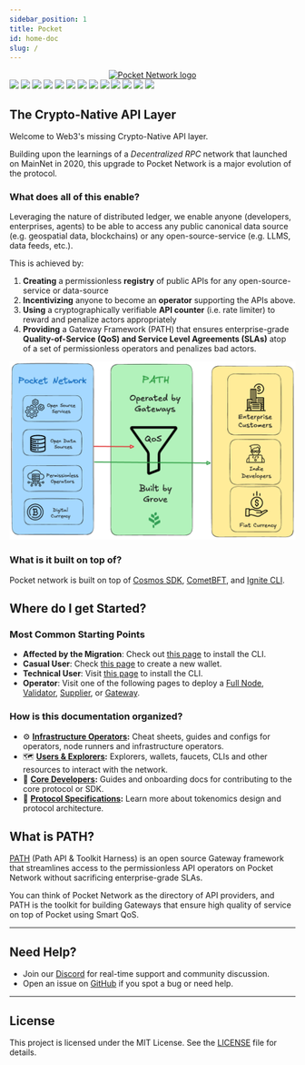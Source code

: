 ```yaml
---
sidebar_position: 1
title: Pocket
id: home-doc
slug: /
---
```


<!-- markdownlint-disable MD033 -->
<!-- markdownlint-disable MD045 -->

<div align="center">
  <a href="https://www.pokt.network">
    <img src="https://github.com/user-attachments/assets/01ddfcac-3b64-42ab-8e83-e87a5e9b36a6" alt="Pocket Network logo" width="340"/>
  </a>
</div>

<div>
  <a href="https://discord.gg/pokt"><img src="https://img.shields.io/discord/553741558869131266"/></a>
  <a  href="https://github.com/pokt-network/poktroll/releases"><img src="https://img.shields.io/github/release-pre/pokt-network/pocket.svg"/></a>
  <a  href="https://github.com/pokt-network/poktroll/pulse"><img src="https://img.shields.io/github/contributors/pokt-network/pocket.svg"/></a>
  <a href="https://opensource.org/licenses/MIT"><img src="https://img.shields.io/badge/License-MIT-blue.svg"/></a>
  <a href="https://github.com/pokt-network/poktroll/pulse"><img src="https://img.shields.io/github/last-commit/pokt-network/pocket.svg"/></a>
  <a href="https://github.com/pokt-network/poktroll/pulls"><img src="https://img.shields.io/github/issues-pr/pokt-network/pocket.svg"/></a>
  <a href="https://github.com/pokt-network/poktroll/releases"><img src="https://img.shields.io/badge/platform-linux%20%7C%20macos-pink.svg"/></a>
  <a href="https://github.com/pokt-network/poktroll/issues"><img src="https://img.shields.io/github/issues/pokt-network/pocket.svg"/></a>
  <a href="https://github.com/pokt-network/poktroll/issues"><img src="https://img.shields.io/github/issues-closed/pokt-network/pocket.svg"/></a>
  <a href="https://godoc.org/github.com/pokt-network/pocket"><img src="https://img.shields.io/badge/godoc-reference-blue.svg"/></a>
  <a href="https://goreportcard.com/report/github.com/pokt-network/pocket"><img src="https://goreportcard.com/badge/github.com/pokt-network/pocket"/></a>
  <a href="https://golang.org"><img  src="https://img.shields.io/badge/golang-v1.23-green.svg"/></a>
  <a href="https://github.com/tools/godep" ><img src="https://img.shields.io/badge/godep-dependency-71a3d9.svg"/></a>
</div>

## The Crypto-Native API Layer

Welcome to Web3's missing Crypto-Native API layer.

Building upon the learnings of a _Decentralized RPC_ network that launched on MainNet in 2020,
this upgrade to Pocket Network is a major evolution of the protocol.

### What does all of this enable?

Leveraging the nature of distributed ledger, we enable anyone (developers, enterprises, agents) to be able
to access any public canonical data source (e.g. geospatial data, blockchains) or any open-source-service (e.g. LLMS, data feeds, etc.).

This is achieved by:

1. **Creating** a permissionless **registry** of public APIs for any open-source-service or data-source
2. **Incentivizing** anyone to become an **operator** supporting the APIs above.
3. **Using** a cryptographically verifiable **API counter** (i.e. rate limiter) to reward and penalize actors appropriately
4. **Providing** a Gateway Framework (PATH) that ensures enterprise-grade **Quality-of-Service (QoS) and Service Level Agreements (SLAs)** atop of a set of permissionless operators and penalizes bad actors.

![PATH USP](../static/img/pokt-path-usp.png)

### What is it built on top of?

Pocket network is built on top of [Cosmos SDK](https://docs.cosmos.network), [CometBFT](https://cometbft.com/), and [Ignite CLI](https://ignite.com/cli).

## Where do I get Started?

### Most Common Starting Points

- **Affected by the Migration**: Check out [this page](../category/cheat-sheets-to-stake--deploy-intermediate) to install the CLI.
- **Casual User**: Check [this page](2_explore/2_account_management/2_create_new_account_cli.md) to create a new wallet.
- **Technical User**: Visit [this page](2_explore/2_account_management/1_pocketd_cli.md) to install the CLI.
- **Operator**: Visit one of the following pages to deploy a [Full Node](1_operate/1_cheat_sheets/2_full_node_cheatsheet.md), [Validator](1_operate/1_cheat_sheets/3_validator_cheatsheet.md), [Supplier](1_operate/1_cheat_sheets/4_supplier_cheatsheet.md), or [Gateway](1_operate/1_cheat_sheets/5_gateway_cheatsheet.md).

### How is this documentation organized?

- ⚙️ **[Infrastructure Operators](../operate):** Cheat sheets, guides and configs for operators, node runners and infrastructure operators.
- 🗺️ **[Users & Explorers](../explore):** Explorers, wallets, faucets, CLIs and other resources to interact with the network.
- 🧑 **[Core Developers](../develop):** Guides and onboarding docs for contributing to the core protocol or SDK.
- 🧠 **[Protocol Specifications](../protocol):** Learn more about tokenomics design and protocol architecture.

## What is PATH?

[PATH](https://path.grove.city/) (Path API & Toolkit Harness) is an open source Gateway framework that streamlines access to the permissionless API operators on Pocket Network without sacrificing enterprise-grade SLAs.

You can think of Pocket Network as the directory of API providers, and PATH is the toolkit for building Gateways that ensure high quality of service on top of Pocket using Smart QoS.

---

## Need Help?

- Join our [Discord](https://discord.gg/pokt) for real-time support and community discussion.
- Open an issue on [GitHub](https://github.com/pokt-network/poktroll/issues) if you spot a bug or need help.

<!-- TODO(@olshansky): Add other ways to reach out -->

---

## License

This project is licensed under the MIT License. See the [LICENSE](https://github.com/pokt-network/poktroll/blob/main/LICENSE) file for details.
